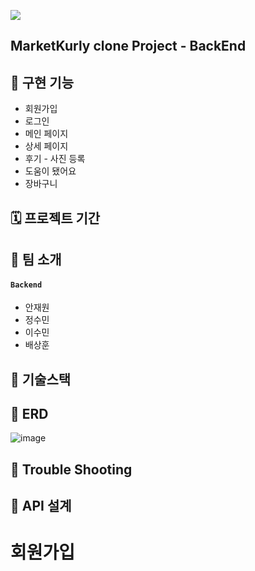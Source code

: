 ![](../../Desktop/Desktop_image/springlogo.png)
## MarketKurly clone Project - BackEnd


## 🍇 구현 기능
* 회원가입
* 로그인
* 메인 페이지
* 상세 페이지
* 후기 - 사진 등록
* 도움이 됐어요
* 장바구니

## 🗓 프로젝트 기간


## 👻 팀 소개
#### `Backend`
- 안재원
- 정수민
- 이수민
- 배상훈

## 📜 기술스택

## 🐳  ERD
![image](https://s3-us-west-2.amazonaws.com/secure.notion-static.com/54daaf3a-abb8-4bc3-b8b8-4628dceb8048/Untitled.png)

## 🏹 Trouble Shooting


## 🔨 API 설계 
# 회원가입
